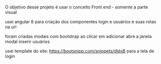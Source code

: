 O objetivo desse projeto é usar o conceito Front end - somente a parte visual

usei angular 8 para criação dos componentes login e usuários e suas rotas na url

foram criadas modais com bootstrap ao clicar em adicionar abre a janela modal inserir usuários

usei template do site: https://bootsnipp.com/snippets/dldxB para a tela de login



